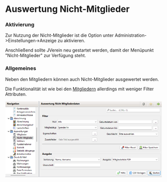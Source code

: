 # Auswertung Nicht-Mitglieder

### Aktivierung

Zur Nutzung der Nicht-Mitglieder ist die Option unter Administration->Einstellungen->Anzeige zu aktivieren.

Anschließend sollte JVerein neu gestartet werden, damit der Menüpunkt "Nicht-Mitglieder" zur Verfügung steht.

### Allgemeines

Neben den Mitgliedern können auch Nicht-Mitglieder ausgewertet werden.

Die Funktionalität ist wie bei den [Mitgliedern](auswertung-mitglieder.md) allerdings mit weniger Filter Attributen.

![](img/NichtMitgliederView.png)
